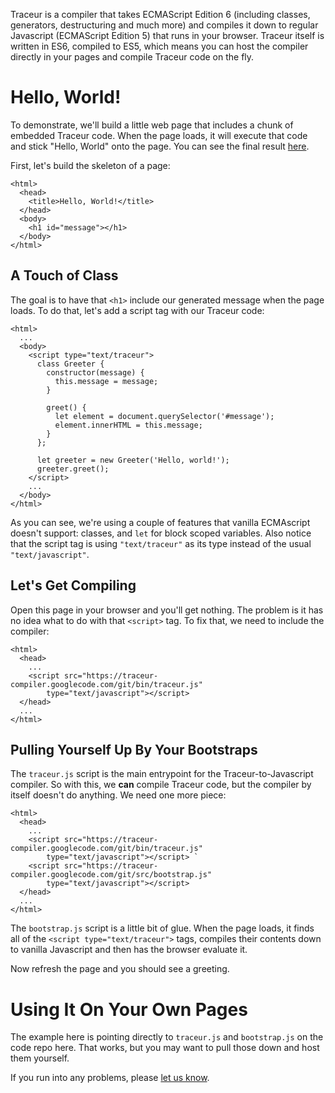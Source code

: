 Traceur is a compiler that takes ECMAScript Edition 6 (including classes, generators, destructuring and much more)  and compiles it down to regular Javascript (ECMAScript Edition 5) that runs in your browser. Traceur itself is written in ES6, compiled to ES5, which means you can host the compiler directly in your pages and compile Traceur code on the fly.

# Hello, World! #

To demonstrate, we'll build a little web page that includes a chunk of embedded Traceur code. When the page loads, it will execute that code and stick "Hello, World" onto the page. You can see the final result [here](http://traceur-compiler.googlecode.com/git/example/hello.html).

First, let's build the skeleton of a page:

```
<html> 
  <head>
    <title>Hello, World!</title>
  </head> 
  <body>
    <h1 id="message"></h1>
  </body> 
</html>
```

## A Touch of Class ##

The goal is to have that `<h1>` include our generated message when the page loads. To do that, let's add a script tag with our Traceur code:

```
<html>
  ...
  <body>
    <script type="text/traceur">
      class Greeter {
        constructor(message) {
          this.message = message;
        }

        greet() {
          let element = document.querySelector('#message');
          element.innerHTML = this.message;
        }
      };

      let greeter = new Greeter('Hello, world!');
      greeter.greet();
    </script>
    ...
  </body>
</html>
```

As you can see, we're using a couple of features that vanilla ECMAscript doesn't support: classes, and `let` for block scoped variables. Also notice that the script tag is using `"text/traceur"` as its type instead of the usual `"text/javascript"`.

## Let's Get Compiling ##

Open this page in your browser and you'll get nothing. The problem is it has no idea what to do with that `<script>` tag. To fix that, we need to include the compiler:

```
<html> 
  <head>
    ...
    <script src="https://traceur-compiler.googlecode.com/git/bin/traceur.js" 
        type="text/javascript"></script> 
  </head>
  ...
</html>
```

## Pulling Yourself Up By Your Bootstraps ##

The `traceur.js` script is the main entrypoint for the Traceur-to-Javascript compiler. So with this, we **can** compile Traceur code, but the compiler by itself doesn't do anything. We need one more piece:

```
<html> 
  <head>
    ...
    <script src="https://traceur-compiler.googlecode.com/git/bin/traceur.js"
        type="text/javascript"></script> `
    <script src="https://traceur-compiler.googlecode.com/git/src/bootstrap.js"
        type="text/javascript"></script> 
  </head>
  ...
</html>
```

The `bootstrap.js` script is a little bit of glue. When the page loads, it finds all of the `<script type="text/traceur">` tags, compiles their contents down to vanilla Javascript and then has the browser evaluate it.

Now refresh the page and you should see a greeting.

# Using It On Your Own Pages #

The example here is pointing directly to `traceur.js` and `bootstrap.js` on the code repo here. That works, but you may want to pull those down and host them yourself.

If you run into any problems, please [let us know](http://groups.google.com/group/traceur-compiler-discuss).